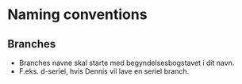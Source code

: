 # Naming conventions #

## Branches ##
* Branches navne skal starte med begyndelsesbogstavet i dit navn.
 * F.eks. d-seriel, hvis Dennis vil lave en seriel branch.